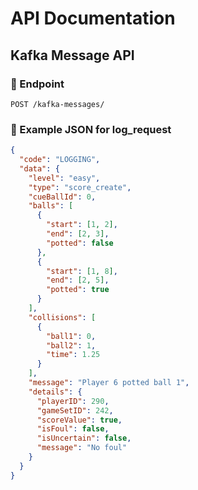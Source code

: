 # API Documentation

## Kafka Message API

### 🔸 Endpoint
`POST /kafka-messages/`

### 🔸 Example JSON for log_request
```json
{
  "code": "LOGGING",
  "data": {
    "level": "easy",
    "type": "score_create",
    "cueBallId": 0,
    "balls": [
      {
        "start": [1, 2],
        "end": [2, 3],
        "potted": false
      },
      {
        "start": [1, 8],
        "end": [2, 5],
        "potted": true
      }
    ],
    "collisions": [
      {
        "ball1": 0,
        "ball2": 1,
        "time": 1.25
      }
    ],
    "message": "Player 6 potted ball 1",
    "details": {
      "playerID": 290,
      "gameSetID": 242,
      "scoreValue": true,
      "isFoul": false,
      "isUncertain": false,
      "message": "No foul"
    }
  }
}
